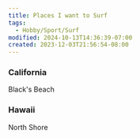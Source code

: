 ```yaml
---
title: Places I want to Surf
tags:
  - Hobby/Sport/Surf
modified: 2024-10-13T14:36:39-07:00
created: 2023-12-03T21:56:54-08:00
---
```

### California
Black's Beach

### Hawaii 
North Shore
